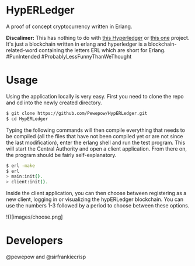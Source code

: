 # HypERLedger
A proof of concept cryptocurrency written in Erlang.

**Discalimer:** This has nothing to do with [this Hyperledger](https://www.hyperledger.org/) or [this one](https://www.ibm.com/blockchain/hyperledger) project. It's just a blockchain written in erlang and hyperledger is a blockchain-related-word containing the letters ERL which are short for Erlang. #PunIntended #ProbablyLessFunnyThanWeThought 

# Usage
Using the application locally is very easy. First you need to clone the repo and cd into the newly created directory.
```bash
$ git clone https://github.com/Pewepow/HypERLedger.git
$ cd HypERLedger
```
Typing the following commands will then compile everything that needs to be compiled (all the files that have not been compiled yet or are not since the last modification), enter the erlang shell and run the test program. This will start the Central Authority and open a client application. From there on, the program should be fairly self-explanatory.

```bash
$ erl -make
$ erl
> main:init().
> client:init().
```

Inside the client application, you can then choose between registering as a new client, logging in or visualizing the hypERLedger blockchain. You can use the numbers 1-3 followed by a period to choose between these options. 

!()[images/choose.png]


# Developers
@pewepow and @sirfrankiecrisp
